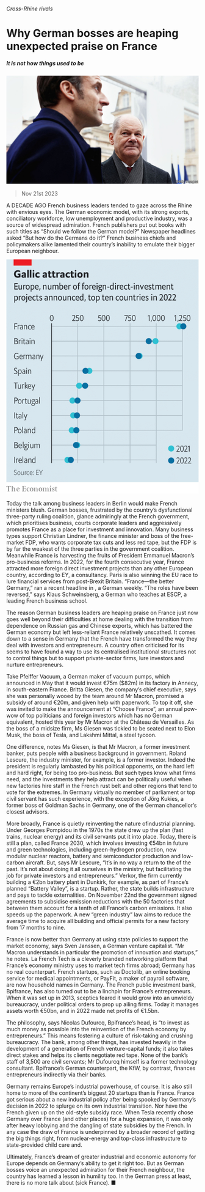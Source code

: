 ###### Cross-Rhine rivals

# Why German bosses are heaping unexpected praise on France 

##### It is not how things used to be 

![image](images/20231125_EUP003.jpg) 

> Nov 21st 2023 

A DECADE AGO French business leaders tended to gaze across the Rhine with envious eyes. The German economic model, with its strong exports, conciliatory workforce, low unemployment and productive industry, was a source of widespread admiration. French publishers put out books with such titles as “Should we follow the German model?” Newspaper headlines asked “But how do the Germans do it?” French business chiefs and policymakers alike lamented their country’s inability to emulate their bigger European neighbour. 

![image](images/20231125_EUC493.png) 


Today the talk among business leaders in Berlin would make French ministers blush. German bosses, frustrated by the country’s dysfunctional three-party ruling coalition, glance admiringly at the French government, which prioritises business, courts corporate leaders and aggressively promotes France as a place for investment and innovation. Many business types support Christian Lindner, the finance minister and boss of the free-market FDP, who wants corporate tax cuts and less red tape, but the FDP is by far the weakest of the three parties in the government coalition. Meanwhile France is harvesting the fruits of President Emmanuel Macron’s pro-business reforms. In 2022, for the fourth consecutive year, France attracted more foreign direct investment projects than any other European country, according to EY, a consultancy. Paris is also winning the EU race to lure financial services from post-Brexit Britain. “France—the better Germany,” ran a recent headline in , a German weekly. “The roles have been reversed,” says Klaus Schweinsberg, a German who teaches at ESCP, a leading French business school. 

The reason German business leaders are heaping praise on France just now goes well beyond their difficulties at home dealing with the transition from dependence on Russian gas and Chinese exports, which has battered the German economy but left less-reliant France relatively unscathed. It comes down to a sense in Germany that the French have transformed the way they deal with investors and entrepreneurs. A country often criticised for its  seems to have found a way to use its centralised institutional structures not to control things but to support private-sector firms, lure investors and nurture entrepreneurs.

Take Pfeiffer Vacuum, a German maker of vacuum pumps, which announced in May that it would invest €75m ($82m) in its factory in Annecy, in south-eastern France. Britta Giesen, the company’s chief executive, says she was personally wooed by the team around Mr Macron, promised a subsidy of around €20m, and given help with paperwork. To top it off, she was invited to make the announcement at “Choose France”, an annual pow-wow of top politicians and foreign investors which has no German equivalent, hosted this year by Mr Macron at the Château de Versailles. As the boss of a midsize firm, Ms Giesen was tickled to be seated next to Elon Musk, the boss of Tesla, and Lakshmi Mittal, a steel tycoon. 

One difference, notes Ms Giesen, is that Mr Macron, a former investment banker, puts people with a business background in government. Roland Lescure, the industry minister, for example, is a former investor. Indeed the president is regularly lambasted by his political opponents, on the hard left and hard right, for being too pro-business. But such types know what firms need, and the investments they help attract can be politically useful when new factories hire staff in the French rust belt and other regions that tend to vote for the extremes. In Germany virtually no member of parliament or top civil servant has such experience, with the exception of Jörg Kukies, a former boss of Goldman Sachs in Germany, one of the German chancellor’s closest advisors.

More broadly, France is quietly reinventing the nature ofindustrial planning. Under Georges Pompidou in the 1970s the state drew up the plan (fast trains, nuclear energy) and its civil servants put it into place. Today, there is still a plan, called France 2030, which involves investing €54bn in future and green technologies, including green-hydrogen production, new modular nuclear reactors, battery and semiconductor production and low-carbon aircraft. But, says Mr Lescure, “It’s in no way a return to the  of the past. It’s not about doing it all ourselves in the ministry, but facilitating the job for private investors and entrepreneurs.” Verkor, the firm currently building a €2bn battery plant in Dunkirk, for example, as part of France’s planned “Battery Valley”, is a startup. Rather, the state builds infrastructure and pays to tackle externalities. On November 22nd the government signed agreements to subsidise emission reductions with the 50 factories that between them account for a tenth of all France’s carbon emissions. It also speeds up the paperwork. A new “green industry” law aims to reduce the average time to acquire all building and official permits for a new factory from 17 months to nine.

France is now better than Germany at using state policies to support the market economy, says Sven Janssen, a German venture capitalist. “Mr Macron understands in particular the promotion of innovation and startups,” he notes. La French Tech is a cleverly branded networking platform that France’s economy ministry uses to market tech firms abroad; Germany has no real counterpart. French startups, such as Doctolib, an online booking service for medical appointments, or PayFit, a maker of payroll software, are now household names in Germany. The French public investment bank, Bpifrance, has also turned out to be a linchpin for France’s entrepreneurs. When it was set up in 2013, sceptics feared it would grow into an unwieldy bureaucracy, under political orders to prop up ailing firms. Today it manages assets worth €50bn, and in 2022 made net profits of €1.5bn. 

The philosophy, says Nicolas Dufourcq, Bpifrance’s head, is “to invest as much money as possible into the reinvention of the French economy by entrepreneurs.” This means fostering a culture of risk-taking and crushing bureaucracy. The bank, among other things, has invested heavily in the development of a generation of French venture-capital funds; it also takes direct stakes and helps its clients negotiate red tape. None of the bank’s staff of 3,500 are civil servants; Mr Dufourcq himself is a former technology consultant. Bpifrance’s German counterpart, the KfW, by contrast, finances entrepreneurs indirectly via their banks.

Germany remains Europe’s industrial powerhouse, of course. It is also still home to more of the continent’s biggest 20 startups than is France. France got serious about a new industrial policy after being spooked by Germany’s decision in 2022 to splurge on its own industrial transition. Nor have the French given up on the old-style subsidy race. When Tesla recently chose Germany over France (and other places) for a huge expansion, it was only after heavy lobbying and the dangling of state subsidies by the French. In any case the draw of France is underpinned by a broader record of getting the big things right, from nuclear-energy and top-class infrastructure to state-provided child care and. 

Ultimately, France’s dream of greater industrial and economic autonomy for Europe depends on Germany’s ability to get it right too. But as German bosses voice an unexpected admiration for their French neighbour, the country has learned a lesson in humility too. In the German press at least, there is no more talk about  (sick France). ■

